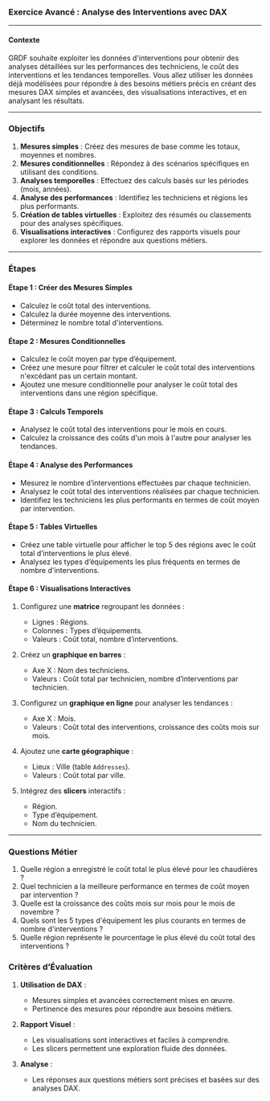 ### **Exercice Avancé : Analyse des Interventions avec DAX**

---

#### **Contexte**
GRDF souhaite exploiter les données d'interventions pour obtenir des analyses détaillées sur les performances des techniciens, le coût des interventions et les tendances temporelles. Vous allez utiliser les données déjà modélisées pour répondre à des besoins métiers précis en créant des mesures DAX simples et avancées, des visualisations interactives, et en analysant les résultats.

---

### **Objectifs**
1. **Mesures simples** : Créez des mesures de base comme les totaux, moyennes et nombres.
2. **Mesures conditionnelles** : Répondez à des scénarios spécifiques en utilisant des conditions.
3. **Analyses temporelles** : Effectuez des calculs basés sur les périodes (mois, années).
4. **Analyse des performances** : Identifiez les techniciens et régions les plus performants.
5. **Création de tables virtuelles** : Exploitez des résumés ou classements pour des analyses spécifiques.
6. **Visualisations interactives** : Configurez des rapports visuels pour explorer les données et répondre aux questions métiers.

---

### **Étapes**

#### **Étape 1 : Créer des Mesures Simples**
- Calculez le coût total des interventions.
- Calculez la durée moyenne des interventions.
- Déterminez le nombre total d'interventions.

#### **Étape 2 : Mesures Conditionnelles**
- Calculez le coût moyen par type d’équipement.
- Créez une mesure pour filtrer et calculer le coût total des interventions n'excédant pas un certain montant.
- Ajoutez une mesure conditionnelle pour analyser le coût total des interventions dans une région spécifique.

#### **Étape 3 : Calculs Temporels**
- Analysez le coût total des interventions pour le mois en cours.
- Calculez la croissance des coûts d'un mois à l'autre pour analyser les tendances.

#### **Étape 4 : Analyse des Performances**
- Mesurez le nombre d’interventions effectuées par chaque technicien.
- Analysez le coût total des interventions réalisées par chaque technicien.
- Identifiez les techniciens les plus performants en termes de coût moyen par intervention.

#### **Étape 5 : Tables Virtuelles**
- Créez une table virtuelle pour afficher le top 5 des régions avec le coût total d’interventions le plus élevé.
- Analysez les types d’équipements les plus fréquents en termes de nombre d'interventions.

#### **Étape 6 : Visualisations Interactives**
1. Configurez une **matrice** regroupant les données :
   - Lignes : Régions.
   - Colonnes : Types d’équipements.
   - Valeurs : Coût total, nombre d’interventions.

2. Créez un **graphique en barres** :
   - Axe X : Nom des techniciens.
   - Valeurs : Coût total par technicien, nombre d’interventions par technicien.

3. Configurez un **graphique en ligne** pour analyser les tendances :
   - Axe X : Mois.
   - Valeurs : Coût total des interventions, croissance des coûts mois sur mois.

4. Ajoutez une **carte géographique** :
   - Lieux : Ville (table `Addresses`).
   - Valeurs : Coût total par ville.

5. Intégrez des **slicers** interactifs :
   - Région.
   - Type d’équipement.
   - Nom du technicien.

---

### **Questions Métier**
1. Quelle région a enregistré le coût total le plus élevé pour les chaudières ?
2. Quel technicien a la meilleure performance en termes de coût moyen par intervention ?
3. Quelle est la croissance des coûts mois sur mois pour le mois de novembre ?
4. Quels sont les 5 types d'équipement les plus courants en termes de nombre d'interventions ?
5. Quelle région représente le pourcentage le plus élevé du coût total des interventions ?


### **Critères d’Évaluation**
1. **Utilisation de DAX** :
   - Mesures simples et avancées correctement mises en œuvre.
   - Pertinence des mesures pour répondre aux besoins métiers.

2. **Rapport Visuel** :
   - Les visualisations sont interactives et faciles à comprendre.
   - Les slicers permettent une exploration fluide des données.

3. **Analyse** :
   - Les réponses aux questions métiers sont précises et basées sur des analyses DAX.
